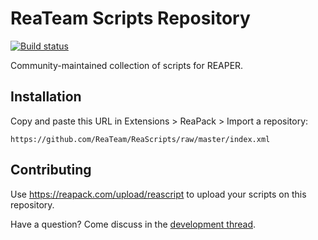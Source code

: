 # ReaTeam Scripts Repository

[![Build status](https://travis-ci.org/ReaTeam/ReaScripts.svg?branch=master)](https://travis-ci.org/ReaTeam/ReaScripts)

Community-maintained collection of scripts for REAPER.

## Installation

Copy and paste this URL in Extensions > ReaPack > Import a repository:

    https://github.com/ReaTeam/ReaScripts/raw/master/index.xml

## Contributing

Use <https://reapack.com/upload/reascript> to upload your scripts on this repository.

Have a question? Come discuss in the [development thread](https://forum.cockos.com/showthread.php?t=169127).
